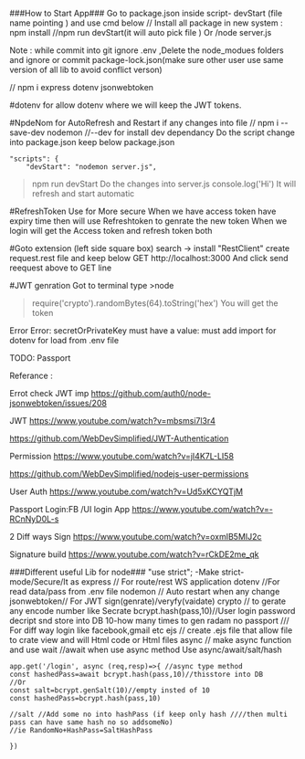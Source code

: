 ###How to Start App###
Go to package.json inside script- devStart (file name pointing ) and use cmd below
// Install all package in new system : npm install 
//npm run devStart(it will auto pick file ) Or
/node server.js


Note : while commit into git ignore .env  ,Delete the node_modues folders and ignore or commit package-lock.json(make sure other user use same version of all lib to avoid conflict verson)

// npm i express dotenv jsonwebtoken

#dotenv for allow dotenv where we will keep the JWT tokens.

#NpdeNom for AutoRefresh and Restart if any changes into file 
// npm i --save-dev nodemon
//--dev for install dev dependancy
Do the script change into package.json keep below
package.json
~~~
"scripts": {
    "devStart": "nodemon server.js",
~~~
>npm run devStart
Do the changes into server.js console.log('Hi')
It will refresh and start automatic 

#RefreshToken Use for More secure
When we have access token have expiry time then will use Refreshtoken to genrate the new token 
When we login will get the Access token and refresh token both 

#Goto extension (left side square box) search -> install "RestClient"
create request.rest file and keep below
GET http://localhost:3000 
And click send reequest above to GET line

#JWT genration
Got to terminal type >node
>require('crypto').randomBytes(64).toString('hex')
You will get the token 


Error 
Error: secretOrPrivateKey must have a value: 
must add import for dotenv for load from .env file

TODO: Passport

Referance :

Errot check JWT imp
https://github.com/auth0/node-jsonwebtoken/issues/208

JWT
https://www.youtube.com/watch?v=mbsmsi7l3r4

https://github.com/WebDevSimplified/JWT-Authentication

Permission
https://www.youtube.com/watch?v=jI4K7L-LI58

https://github.com/WebDevSimplified/nodejs-user-permissions

User Auth
https://www.youtube.com/watch?v=Ud5xKCYQTjM

Passport Login:FB /UI login App
https://www.youtube.com/watch?v=-RCnNyD0L-s

 
2 Diff ways Sign 
https://www.youtube.com/watch?v=oxmIB5MIJ2c

Signature build
https://www.youtube.com/watch?v=rCkDE2me_qk



###Different useful Lib for node###
"use strict"; -Make strict-mode/Secure/It as 
express // For route/rest WS application
dotenv //For read data/pass from .env file
nodemon // Auto restart when any change
jsonwebtoken// For JWT sign(genrate)/veryfy(vaidate)
crypto  // to gerate any encode number like Secrate
bcrypt.hash(pass,10)//User login password decript snd store into DB
10-how many times to gen radam no
passport /// For diff way login like facebook,gmail etc
ejs // create .ejs file that allow file to crate view and will Html code or Html files
async  // make async function and use wait
//await when use async method
Use async/await/salt/hash
~~~
app.get('/login', async (req,resp)=>{ //async type method
const hashedPass=await bcrypt.hash(pass,10)//thisstore into DB
//Or 
const salt=bcrypt.genSalt(10)//empty insted of 10
const hashedPass=bcrypt.hash(pass,10)

//salt //Add some no into hashPass (if keep only hash ////then multi pass can have same hash no so addsomeNo) 
//ie RandomNo+HashPass=SaltHashPass

})
~~~